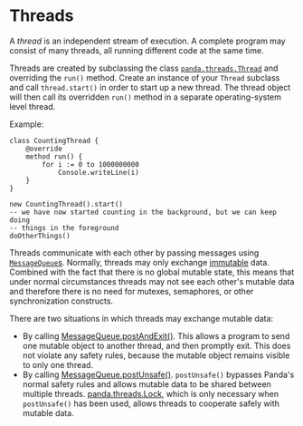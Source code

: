 Threads
=======

A *thread* is an independent stream of execution. A complete program may consist
of many threads, all running different code at the same time.

Threads are created by subclassing the class 
[`panda.threads.Thread`](api/panda.threads.Thread.html) and overriding the
`run()` method. Create an instance of your `Thread` subclass and call 
`thread.start()` in order to start up a new thread. The thread object will then 
call its overridden `run()` method in a separate operating-system level thread.

Example:

    class CountingThread {
        @override
        method run() {
            for i := 0 to 1000000000
                Console.writeLine(i)
        }
    }

    new CountingThread().start()
    -- we have now started counting in the background, but we can keep doing
    -- things in the foreground
    doOtherThings()

Threads communicate with each other by passing messages using
[`MessageQueue`s](api/panda.threads.MessageQueue.html). Normally, threads may
only exchange [immutable](immutable.html) data. Combined with the fact that
there is no global mutable state, this means that under normal circumstances
threads may not see each other's mutable data and therefore there is no need
for mutexes, semaphores, or other synchronization constructs. 

There are two situations in which threads may exchange mutable data:

* By calling [MessageQueue.postAndExit()](api/panda.threads.MessageQueue.html#postAndExit%28data:panda.core.Object%63%29).
  This allows a program to send one mutable object to another thread, and then
  promptly exit. This does not violate any safety rules, because the mutable
  object remains visible to only one thread.
* By calling [MessageQueue.postUnsafe()](api/panda.threads.MessageQueue.html#postUnsafe%28data:panda.core.Object%63%29).
  `postUnsafe()` bypasses Panda's normal safety rules and allows mutable data to
  be shared between multiple threads. [panda.threads.Lock](api/panda.threads.Lock.html),
  which is only necessary when `postUnsafe()` has been used, allows threads to 
  cooperate safely with mutable data.